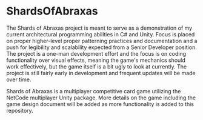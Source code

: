 # ShardsOfAbraxas

The Shards of Abraxas project is meant to serve as a demonstration of my current architectural programming abilities in C# and Unity. Focus is placed on proper higher-level proper patterning practices and documentation and a push for legibility and scalability expected from a Senior Developer position. The project is a one-man development effort and the focus is on coding functionality over visual effects, meaning the game's mechanics should work effectively, but the game itself is a bit ugly to look at currently. The project is still fairly early in development and frequent updates will be made over time.

Shards of Abraxas is a multiplayer competitive card game utilizing the NetCode multiplayer Unity package. More details on the game including the game design document
will be added as more functionality is added to this repository.
